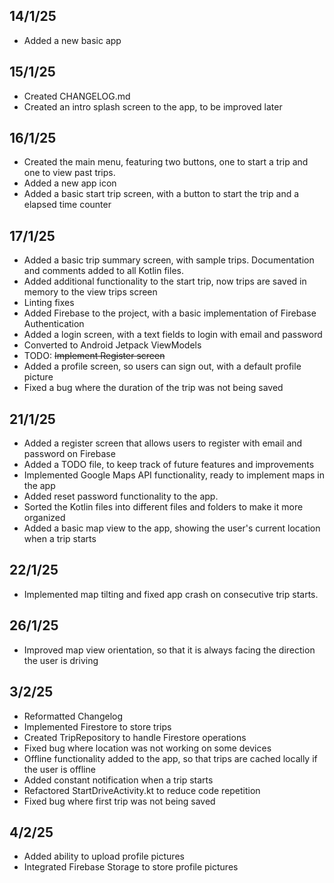 
## 14/1/25
- Added a new basic app

## 15/1/25
- Created CHANGELOG.md
- Created an intro splash screen to the app, to be improved later

## 16/1/25
- Created the main menu, featuring two buttons, one to start a trip and one to view past trips.
- Added a new app icon
- Added a basic start trip screen, with a button to start the trip and a elapsed time counter

## 17/1/25
- Added a basic trip summary screen, with sample trips. Documentation and comments added to all Kotlin files.
- Added additional functionality to the start trip, now trips are saved in memory to the view trips screen
- Linting fixes
- Added Firebase to the project, with a basic implementation of Firebase Authentication
- Added a login screen, with a text fields to login with email and password
- Converted to Android Jetpack ViewModels
- TODO: ~~Implement Register screen~~
- Added a profile screen, so users can sign out, with a default profile picture
- Fixed a bug where the duration of the trip was not being saved

## 21/1/25
- Added a register screen that allows users to register with email and password on Firebase
- Added a TODO file, to keep track of future features and improvements
- Implemented Google Maps API functionality, ready to implement maps in the app
- Added reset password functionality to the app.
- Sorted the Kotlin files into different files and folders to make it more organized
- Added a basic map view to the app, showing the user's current location when a trip starts

## 22/1/25
- Implemented map tilting and fixed app crash on consecutive trip starts.

## 26/1/25
- Improved map view orientation, so that it is always facing the direction the user is driving

## 3/2/25
- Reformatted Changelog
- Implemented Firestore to store trips
- Created TripRepository to handle Firestore operations
- Fixed bug where location was not working on some devices
- Offline functionality added to the app, so that trips are cached locally if the user is offline
- Added constant notification when a trip starts
- Refactored StartDriveActivity.kt to reduce code repetition
- Fixed bug where first trip was not being saved

## 4/2/25
- Added ability to upload profile pictures
- Integrated Firebase Storage to store profile pictures